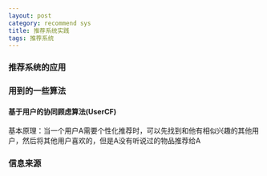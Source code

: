 ```yaml
---
layout: post
category: recommend sys
title: 推荐系统实践
tags: 推荐系统	
---
```


### 推荐系统的应用

### 用到的一些算法
#### 基于用户的协同顾虑算法(UserCF)
 基本原理：当一个用户A需要个性化推荐时，可以先找到和他有相似兴趣的其他用户，然后将其他用户喜欢的，但是A没有听说过的物品推荐给A
### 信息来源

